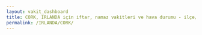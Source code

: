 ```yaml
---
layout: vakit_dashboard
title: CORK, IRLANDA için iftar, namaz vakitleri ve hava durumu - ilçe/eyalet seç
permalink: /IRLANDA/CORK/
---
```


<script type="text/javascript">
  var GLOBAL_COUNTRY = 'IRLANDA';
  var GLOBAL_CITY = 'CORK';
  var GLOBAL_STATE = '';
  var lat = 72;
  var lon = 21;
</script>
